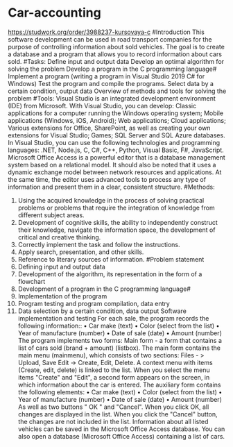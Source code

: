 # Car-accounting
https://studwork.org/order/3988237-kursovaya-c
#Introduction
This software development can be used in road transport companies for the purpose of controlling information about sold vehicles.
The goal is to create a database and a program that allows you to record information about cars sold.
#Tasks:
Define input and output data
Develop an optimal algorithm for solving the problem
Develop a program in the C programming language#
Implement a program (writing a program in Visual Studio 2019 C# for Windows)
Test the program and compile the programs.
Select data by a certain condition, output data
Overview of methods and tools for solving the problem
#Tools:
Visual Studio is an integrated development environment (IDE) from Microsoft. With Visual Studio, you can develop: Classic applications for a computer running the Windows operating system; Mobile applications (Windows, iOS, Android); Web applications; Cloud applications; Various extensions for Office, SharePoint, as well as creating your own extensions for Visual Studio; Games; SQL Server and SQL Azure databases. In Visual Studio, you can use the following technologies and programming languages: .NET, Node.js, C, C#, C++, Python, Visual Basic, F#, JavaScript.
Microsoft Office Access is a powerful editor that is a database management system based on a relational model. It should also be noted that it uses a dynamic exchange model between network resources and applications. At the same time, the editor uses advanced tools to process any type of information and present them in a clear, consistent structure.
#Methods:
1. Using the acquired knowledge in the process of solving practical problems or problems that require the integration of knowledge from different subject areas.
2. Development of cognitive skills, the ability to independently construct their knowledge, navigate the information space, the development of critical and creative thinking.
3. Correctly implement the task and follow the instructions.
4. Apply search, presentation, and other skills.
5. Reference to literary sources of information.
#Problem statement
1. Defining input and output data
2. Development of the algorithm, its representation in the form of a flowchart
3. Development of a program in the C programming language#
4. Implementation of the program 
5. Program testing and program compilation, data entry
6. Data selection by a certain condition, data output
Software implementation and testing
For each sale, the program records the following information::
• Car make (text)
• Color (select from the list)
• Year of manufacture (number)
• Date of sale (date)
• Amount (number)
The program implements two forms:
Main form - a form that contains a list of cars sold (brand + amount) (listbox). The main form contains the main menu (mainmenu), which consists of two sections:
Files - > Upload, Save
Edit -> Create, Edit, Delete.
A context menu with items (Create, edit, delete) is linked to the list. When you select the menu items "Create" and "Edit", a second form appears on the screen, in which information about the car is entered.
The auxiliary form contains the following elements:
• Car make (text)
• Color (select from the list)
• Year of manufacture (number)
• Date of sale (date)
• Amount (number)
As well as two buttons " OK " and "Cancel". When you click OK, all changes are displayed in the list. When you click the "Cancel" button, the changes are not included in the list.
Information about all listed vehicles can be saved in the Microsoft Office Access database.
You can also open a database (Microsoft Office Access) containing a list of cars.
